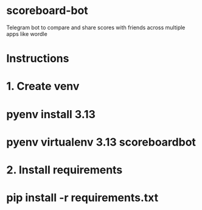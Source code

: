 # scoreboard-bot

Telegram bot to compare and share scores with friends across multiple apps like wordle

# Instructions

# 1. Create venv

# pyenv install 3.13

# pyenv virtualenv 3.13 scoreboardbot

# 2. Install requirements

# pip install -r requirements.txt
